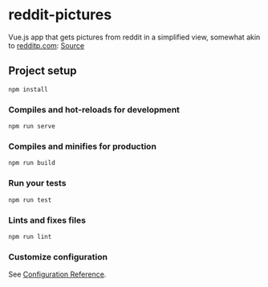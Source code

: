 # reddit-pictures
Vue.js app that gets pictures from reddit in a simplified view, somewhat akin to [redditp.com](https://redditp.com): [Source](https://github.com/ubershmekel/redditp) 

## Project setup
```
npm install
```

### Compiles and hot-reloads for development
```
npm run serve
```

### Compiles and minifies for production
```
npm run build
```

### Run your tests
```
npm run test
```

### Lints and fixes files
```
npm run lint
```

### Customize configuration
See [Configuration Reference](https://cli.vuejs.org/config/).
